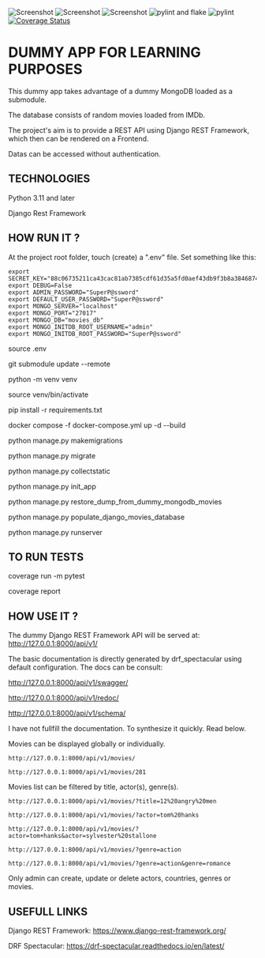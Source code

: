 ![Screenshot](https://img.shields.io/badge/python-v3.11-blue?logo=python&logoColor=yellow)
![Screenshot](https://img.shields.io/badge/djangorestframework-v43.15.2-blue?logo=django&logoColor=yellow)
![Screenshot](https://img.shields.io/badge/coveralls--blue?logo=coveralls&logoColor=yellow)
![pylint and flake](https://github.com/memphis-tools/dummy_django_restframework/actions/workflows/lint-flake.yml/badge.svg)
![pylint]()
[![Coverage Status](https://coveralls.io/repos/github/memphis-tools/dummy_django_restframework/badge.svg?branch=main)](https://coveralls.io/github/memphis-tools/dummy_django_restframework?branch=main)

# DUMMY APP FOR LEARNING PURPOSES

This dummy app takes advantage of a dummy MongoDB loaded as a submodule.

The database consists of random movies loaded from IMDb.

The project's aim is to provide a REST API using Django REST Framework, which then can be rendered on a Frontend.

Datas can be accessed without authentication.

## TECHNOLOGIES
Python 3.11 and later

Django Rest Framework

## HOW RUN IT ?

At the project root folder, touch (create) a ".env" file. Set something like this:

    export SECRET_KEY="88c06735211ca43cac81ab7385cdf61d35a5fd0aef43db9f3b8a384687433e56b9337855d7afefb7a18256432aa22c125c1c"
    export DEBUG=False
    export ADMIN_PASSWORD="SuperP@ssword"
    export DEFAULT_USER_PASSWORD="SuperP@ssword"
    export MONGO_SERVER="localhost"
    export MONGO_PORT="27017"
    export MONGO_DB="movies_db"
    export MONGO_INITDB_ROOT_USERNAME="admin"
    export MONGO_INITDB_ROOT_PASSWORD="SuperP@ssword"

  source .env

  git submodule update --remote

  python -m venv venv

  source venv/bin/activate

  pip install -r requirements.txt

  docker compose -f docker-compose.yml up -d --build

  python manage.py makemigrations

  python manage.py migrate

  python manage.py collectstatic

  python manage.py init_app

  python manage.py restore_dump_from_dummy_mongodb_movies

  python manage.py populate_django_movies_database

  python manage.py runserver

## TO RUN TESTS

  coverage run -m pytest

  coverage report

## HOW USE IT ?

The dummy Django REST Framework API will be served at: http://127.0.0.1:8000/api/v1/

The basic documentation is directly generated by drf_spectacular using default configuration. The docs can be consult:

  http://127.0.0.1:8000/api/v1/swagger/

  http://127.0.0.1:8000/api/v1/redoc/

  http://127.0.0.1:8000/api/v1/schema/

I have not fullfill the documentation. To synthesize it quickly. Read below.

  Movies can be displayed globally or individually.

    http://127.0.0.1:8000/api/v1/movies/

    http://127.0.0.1:8000/api/v1/movies/281
    
  Movies list can be filtered by title, actor(s), genre(s).

    http://127.0.0.1:8000/api/v1/movies/?title=12%20angry%20men

    http://127.0.0.1:8000/api/v1/movies/?actor=tom%20hanks

    http://127.0.0.1:8000/api/v1/movies/?actor=tom+hanks&actor=sylvester%20stallone

    http://127.0.0.1:8000/api/v1/movies/?genre=action

    http://127.0.0.1:8000/api/v1/movies/?genre=action&genre=romance


Only admin can create, update or delete actors, countries, genres or movies.

## USEFULL LINKS

Django REST Framework: https://www.django-rest-framework.org/

DRF Spectacular: https://drf-spectacular.readthedocs.io/en/latest/
